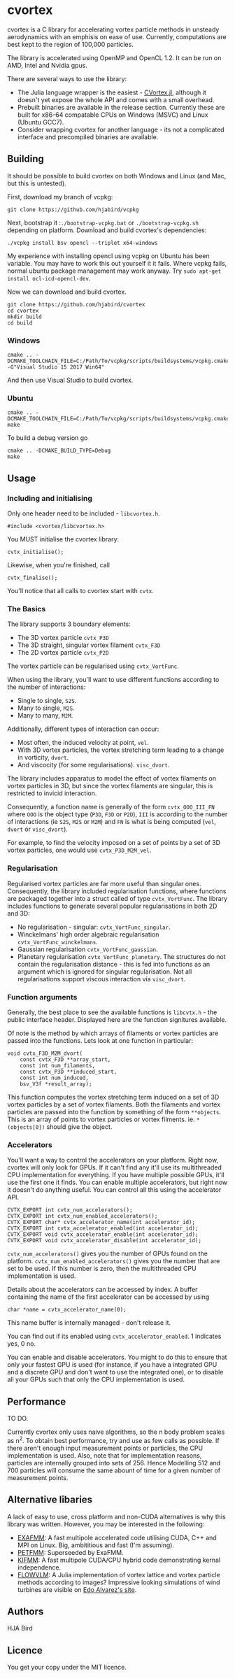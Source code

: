 # cvortex

cvortex is a C library for accelerating vortex particle methods in unsteady aerodynamics with an 
emphisis on ease of use. Currently, computations are best kept to the region of 100,000 particles.

The library is accelerated using OpenMP and OpenCL 1.2.
It can be run on AMD, Intel and Nvidia gpus.

There are several ways to use the library:
- The Julia language wrapper is the easiest - [CVortex.jl](https://github.com/hjabird/CVortex.jl),
although it doesn't yet expose the whole API and comes with a small overhead.
- Prebuilt binaries are available in the release section. Currently these 
are built for x86-64 compatable CPUs on Windows (MSVC) and Linux (Ubuntu GCC7).
- Consider wrapping cvortex for another language - its not a 
complicated interface and precompiled binaries are available.


## Building

It should be possible to build cvortex on both Windows and Linux (and Mac, but this
is untested).

First, download my branch of vcpkg:
```
git clone https://github.com/hjabird/vcpkg
```
Next, bootstrap it :`./bootstrap-vcpkg.bat` or `./bootstrap-vcpkg.sh` depending on platform. 
Download and build cvortex's dependencies:
```
./vcpkg install bsv opencl --triplet x64-windows
```
My experience with installing opencl using vcpkg on Ubuntu has been variable. You may
have to work this out yourself it it fails. Where vcpkg fails, normal ubuntu
package management may work anyway. Try `sudo apt-get install ocl-icd-opencl-dev`.

Now we can download and build cvortex.
```
git clone https://github.com/hjabird/cvortex
cd cvortex
mkdir build
cd build
```

### Windows
```
cmake .. -DCMAKE_TOOLCHAIN_FILE=C:/Path/To/vcpkg/scripts/buildsystems/vcpkg.cmake -G"Visual Studio 15 2017 Win64"
```
And then use Visual Studio to build cvortex.
### Ubuntu
```
cmake .. -DCMAKE_TOOLCHAIN_FILE=C:/Path/To/vcpkg/scripts/buildsystems/vcpkg.cmake
make
```
To build a debug version go
```
cmake .. -DCMAKE_BUILD_TYPE=Debug
make
```

## Usage

### Including and initialising

Only one header need to be included - `libcvortex.h`.
```
#include <cvortex/libcvortex.h>
```
You MUST initialise the cvortex library:
```
cvtx_initialise();
```
Likewise, when you're finished, call
```
cvtx_finalise();
```
You'll notice that all calls to cvortex start with `cvtx`.

### The Basics

The library supports 3 boundary elements:
 - The 3D vortex particle `cvtx_P3D`
 - The 3D straight, singular vortex filament `cvtx_F3D`
 - The 2D vortex particle `cvtx_P2D`
 
The vortex particle can be regularised using `cvtx_VortFunc`.

When using the library, you'll want to use different functions according to the number of interactions:
 - Single to single, `S2S`.
 - Many to single, `M2S`.
 - Many to many, `M2M`.
 
Additionally, different types of interaction can occur:
 - Most often, the induced velocity at point, `vel`.
 - With 3D vortex particles, the vortex stretching term leading to a change in vorticity, `dvort`.
 - And viscocity (for some regularisations). `visc_dvort`.
 
The library includes apparatus to model the effect of vortex filaments on vortex particles in 3D,
but since the vortex filaments are singular, this is restricted to invicid interaction.

Consequently, a function name is generally of the form `cvtx_OOO_III_FN` where
`OOO` is the object type (`P3D`, `F3D` or `P2D`), `III` is according to the number
of interactions (ie `S2S`, `M2S` or `M2M`) and `FN` is what is being computed (`vel`, `dvort` 
or `visc_dvort`).

For example, to find the velocity imposed on a set of points by a set of 3D vortex particles, 
one would use `cvtx_P3D_M2M_vel`.

### Regularisation

Regularised vortex particles are far more useful than singular ones. Consequently, 
the library included regularisation functions, where functions are packaged together
into a struct called of type `cvtx_VortFunc`. The library includes functions to generate
several popular regularisations in both 2D and 3D:
 - No regularisation - singular: `cvtx_VortFunc_singular`.
 - Winckelmans' high order algebraic regularisation `cvtx_VortFunc_winckelmans`.
 - Gaussian regularisation `cvtx_VortFunc_gaussian`.
 - Planetary regularisation `cvtx_VortFunc_planetary`.
The structures do not contain the regularisation distance - this is fed into 
functions as an argument which is ignored for singular regularisation. Not all
regularisations support viscous interaction via `visc_dvort`.

### Function arguments

Generally, the best place to see the available functions is `libcvtx.h` - the 
public interface header. Displayed here are the function signitures available.

Of note is the method by which arrays of filaments or vortex particles are
passed into the functions. Lets look at one function in particular:
```
void cvtx_F3D_M2M_dvort(
	const cvtx_F3D **array_start,
	const int num_filaments,
	const cvtx_P3D **induced_start,
	const int num_induced,
	bsv_V3f *result_array);
```
This function computes the vortex stretching term induced on a set of 3D vortex
particles by a set of vortex filaments. Both the filaments and vortex
particles are passed into the function by something of the form
`**objects`. This is an array of points to vortex particles or vortex filments.
ie. `*(objects[0])` should give the object.

### Accelerators
You'll want a way to control the accelerators on your platform. Right now, 
cvortex will only look for GPUs. If it can't find any it'll use its multithreaded
CPU implementation for everything. If you have multiple possible GPUs, it'll
use the first one it finds. You can enable multiple accelerators, but right now
it doesn't do anything useful. You can control all this using the accelerator API.

```
CVTX_EXPORT int cvtx_num_accelerators();
CVTX_EXPORT int cvtx_num_enabled_accelerators();
CVTX_EXPORT char* cvtx_accelerator_name(int accelerator_id);
CVTX_EXPORT int cvtx_accelerator_enabled(int accelerator_id);
CVTX_EXPORT void cvtx_accelerator_enable(int accelerator_id);
CVTX_EXPORT void cvtx_accelerator_disable(int accelerator_id);
```

`cvtx_num_accelerators()` gives you the number of GPUs found on the platform.
`cvtx_num_enabled_accelerators()` gives you the number that are set to be used. If
this number is zero, then the multithreaded CPU implementation is used.

Details about the accelerators can be accessed by index. A buffer containing
the name of the first accelerator can be accessed by using
```
char *name = cvtx_accelerator_name(0);
```
This name buffer is internally managed - don't release it.

You can find out if its enabled using `cvtx_accelerator_enabled`. 1 indicates yes, 0 no.

You can enable and disable accelerators. You might to do this to ensure that only your
fastest GPU is used (for instance, if you have a integrated GPU and a discrete GPU
and don't want to use the integrated one), or to disable all your GPUs such that 
only the CPU implementation is used.

## Performance
TO DO.

Currently cvortex only uses naive algorithms, so the n body problem scales as n<sup>2</sup>.
To obtain best performance, try and use as few calls as possible. If there aren't enough
input measurement points or particles, the CPU implementation is used. Also, note that
for implementation reasons, particles are internally grouped into sets of 256. Hence
Modelling 512 and 700 particles will consume the same abount of time for a given 
number of measurement points. 

## Alternative libaries
A lack of easy to use, cross platform and non-CUDA alternatives is why this library was written. 
However, you may be interested in the following:
- [EXAFMM](https://github.com/exafmm/exafmm):  A fast multipole accelerated code utilising CUDA, C++
and MPI on Linux. Big, ambititious and fast (I'm assuming).
- [PETFMM](https://bitbucket.org/petfmm/):  Superseeded by ExaFMM.
- [KIFMM](https://github.com/jeewhanchoi/kifmm--hybrid--double-only):  A fast multipole CUDA/CPU hybrid
code demonstrating kernal independence.
- [FLOWVLM](https://github.com/byuflowlab/FLOWVLM):  A Julia implementation of vortex lattice 
and vortex particle methods according to images? Impressive looking simulations of wind turbines are 
visible on [Edo Alvarez's site](https://edoalvarezr.github.io/projects/01-aerodynamics.html).

## Authors
HJA Bird

## Licence 
You get your copy under the MIT licence. 






